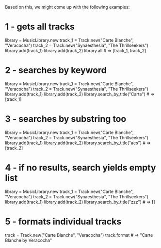 Based on this, we might come up with the following examples:

# 1 - gets all tracks
library = MusicLibrary.new
track_1 = Track.new("Carte Blanche", "Veracocha")
track_2 = Track.new("Synaesthesia", "The Thrillseekers")
library.add(track_1)
library.add(track_2)
library.all # => [track_1, track_2]

# 2 - searches by keyword
library = MusicLibrary.new
track_1 = Track.new("Carte Blanche", "Veracocha")
track_2 = Track.new("Synaesthesia", "The Thrillseekers")
library.add(track_1)
library.add(track_2)
library.search_by_title("Carte") # => [track_1]

# 3 - searches by substring too
library = MusicLibrary.new
track_1 = Track.new("Carte Blanche", "Veracocha")
track_2 = Track.new("Synaesthesia", "The Thrillseekers")
library.add(track_1)
library.add(track_2)
library.search_by_title("aes") # => [track_2]

# 4 - if no results, search yields empty list
library = MusicLibrary.new
track_1 = Track.new("Carte Blanche", "Veracocha")
track_2 = Track.new("Synaesthesia", "The Thrillseekers")
library.add(track_1)
library.add(track_2)
library.search_by_title("zzz") # => []

# 5 - formats individual tracks
track = Track.new("Carte Blanche", "Veracocha")
track.format # => "Carte Blanche by Veracocha"